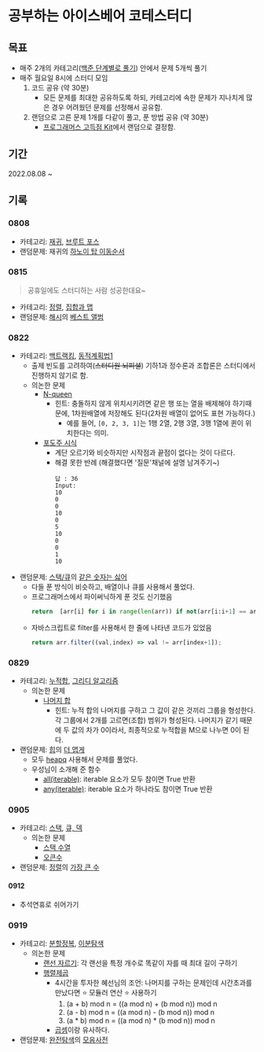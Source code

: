 # 공부하는 아이스베어 코테스터디

## 목표

- 매주 2개의 카테고리([백준 단계별로 풀기](https://www.acmicpc.net/step)) 안에서 문제 5개씩 풀기
- 매주 월요일 8시에 스터디 모임
  1. 코드 공유 (약 30분)
     - 모든 문제를 최대한 공유하도록 하되, 카테고리에 속한 문제가 지나치게 많은 경우 어려웠던 문제를 선정해서 공유함.
  2. 랜덤으로 고른 문제 1개를 다같이 풀고, 푼 방법 공유 (약 30분)
     - [프로그래머스 고득점 Kit](https://school.programmers.co.kr/learn/challenges?tab=algorithm_practice_kit)에서 랜덤으로 결정함.

## 기간

2022.08.08 ~ 

## 기록

### 0808 

- 카테고리: [재귀](https://www.acmicpc.net/step/19), [브루트 포스](https://www.acmicpc.net/step/22)
- 랜덤문제: 재귀의 [하노이 탑 이동순서](https://www.acmicpc.net/problem/11729)

### 0815 

> 공휴일에도 스터디하는 사람 성공한대요~

- 카테고리: [정렬](https://www.acmicpc.net/step/9), [집합과 맵](https://www.acmicpc.net/step/49)
- 랜덤문제: [해시](https://school.programmers.co.kr/learn/courses/30/parts/12077)의 [베스트 앨범](https://school.programmers.co.kr/learn/courses/30/lessons/42579)


### 0822

- 카테고리: [백트랙킹](https://www.acmicpc.net/step/34), [동적계획법1](https://www.acmicpc.net/step/16)
  - 출제 빈도를 고려하여(~~스터디원 뇌피셜~~) 기하1과 정수론과 조합론은 스터디에서 진행하지 않기로 함.
  - 의논한 문제
    - [N-queen](https://www.acmicpc.net/problem/9663)
      - 힌트: 충돌하지 않게 위치시키려면 같은 행 또는 열을 배제해야 하기때문에, 1차원배열에 저장해도 된다(2차원 배열이 없어도 표현 가능하다.)
        - 예를 들어, ```[0, 2, 3, 1]```는 1행 2열, 2행 3열, 3행 1열에 퀸이 위치한다는 의미.
    - [포도주 시식](https://www.acmicpc.net/problem/2156)
      - 계단 오르기와 비슷하지만 시작점과 끝점이 없다는 것이 다르다.
      - 해결 못한 반례 (해결했다면 '질문'채널에 설명 남겨주기~)
        ```
        답 : 36
        Input:
        10
        0
        0
        10
        0
        5
        10
        0
        0
        1
        10
        ```
- 랜덤문제: [스택/큐](https://school.programmers.co.kr/learn/courses/30/parts/12081)의 [같은 숫자는 싫어](https://school.programmers.co.kr/learn/courses/30/lessons/12906)
  - 다들 푼 방식이 비슷하고, 배열이나 큐를 사용해서 풀었다.
  - 프로그래머스에서 파이써닉하게 푼 것도 신기했음 
    ```python
    return  [arr[i] for i in range(len(arr)) if not(arr[i:i+1] == arr[i+1:i+2])]
    ```
  - 자바스크립트로 filter를 사용해서 한 줄에 나타낸 코드가 있었음
    ```javascript
    return arr.filter((val,index) => val != arr[index+1]);
    ```


### 0829

- 카테고리: [누적합](https://www.acmicpc.net/step/48), [그리디 알고리즘](https://www.acmicpc.net/step/33)
  - 의논한 문제
    - [나머지 합](https://www.acmicpc.net/problem/10986)
      - 힌트: 누적 합의 나머지를 구하고 그 값이 같은 것끼리 그룹을 형성한다. 각 그룹에서 2개를 고르면(조합) 범위가 형성된다. 나머지가 같기 때문에 두 값의 차가 0이라서, 최종적으로 누적합을 M으로 나누면 0이 된다.
- 랜덤문제: [힙](https://school.programmers.co.kr/learn/courses/30/parts/12117)의 [더 맵게](https://school.programmers.co.kr/learn/courses/30/lessons/42626)
  - 모두 [heapq](https://docs.python.org/ko/3/library/heapq.html) 사용해서 문제를 풀었다.
  - 우성님이 소개해 준 함수
    - [all(iterable)](https://docs.python.org/ko/3/library/functions.html?highlight=all#all): iterable 요소가 모두 참이면 True 반환
    - [any(iterable)](https://docs.python.org/ko/3/library/functions.html?highlight=all#any): iterable 요소가 하나라도 참이면 True 반환


### 0905

- 카테고리: [스택](https://www.acmicpc.net/step/11), [큐, 덱](https://www.acmicpc.net/step/12)
  - 의논한 문제
    - [스택 수열](https://www.acmicpc.net/problem/1874)
    - [오큰수](https://www.acmicpc.net/problem/17298)
- 랜덤문제: [정렬](https://school.programmers.co.kr/learn/courses/30/parts/12198)의 [가장 큰 수](https://school.programmers.co.kr/learn/courses/30/lessons/42746)


#### 0912 

- 추석연휴로 쉬어가기


### 0919

- 카테고리: [분할정복](https://www.acmicpc.net/step/20), [이분탐색](https://www.acmicpc.net/step/29)
  - 의논한 문제
    - [랜선 자르기](https://www.acmicpc.net/problem/1654): 각 랜선을 특정 개수로 똑같이 자를 때 최대 길이 구하기
    - [행렬제곱](https://www.acmicpc.net/problem/10830)
      - 4시간을 투자한 혜선님의 조언: 나머지를 구하는 문제인데 시간초과를 만났다면 ⭐ 모듈러 연산 ⭐ 사용하기
        1. (a + b) mod n = ((a mod n) + (b mod n)) mod n
        2. (a - b) mod n = ((a mod n) - (b mod n)) mod n
        3. (a * b) mod n = ((a mod n) * (b mod n)) mod n
      - [곱셈](https://www.acmicpc.net/problem/1629)이랑 유사하다.
- 랜덤문제: [완전탐색](https://school.programmers.co.kr/learn/courses/30/parts/12230)의 [모음사전](https://school.programmers.co.kr/learn/courses/30/lessons/84512)

